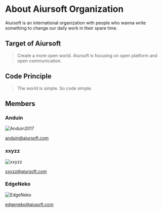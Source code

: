 # About Aiursoft Organization

Aiursoft is an international organization with people who wanna write something to change our daily work in their spare time.

## Target of Aiursoft

> Create a more open world. Aiursoft is focusing on open platform and open communication.

## Code Principle

> The world is simple. So code simple.

## Members

### Anduin

![Anduin2017](https://github.com/Anduin2017.png?size=70)

[anduin@aiursoft.com](mailto:anduin@aiursoft.com)

### xxyzz

![xxyzz](https://github.com/xxyzz.png?size=70)

[xxyzz@aiursoft.com](mailto:xxyzz@aiursoft.com)

### EdgeNeko

![EdgeNeko](https://github.com/hv0905.png?size=70)

[edgeneko@aiusoft.com](mailto:edgeneko@aiursoft.com)

